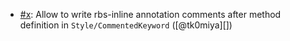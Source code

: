 * [#x](https://github.com/rubocop/rubocop/pull/x): Allow to write rbs-inline annotation comments after method definition in `Style/CommentedKeyword` ([@tk0miya][])

